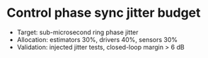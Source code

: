 # Control phase sync jitter budget

- Target: sub-microsecond ring phase jitter
- Allocation: estimators 30%, drivers 40%, sensors 30%
- Validation: injected jitter tests, closed-loop margin > 6 dB
